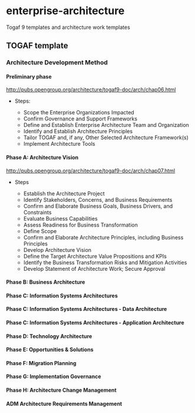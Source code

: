 # enterprise-architecture

Togaf 9 templates and architecture work templates

## TOGAF template
### Architecture Development Method
#### Preliminary phase

http://pubs.opengroup.org/architecture/togaf9-doc/arch/chap06.html

* Steps:

    * Scope the Enterprise Organizations Impacted
    * Confirm Governance and Support Frameworks
    * Define and Establish Enterprise Architecture Team and Organization
    * Identify and Establish Architecture Principles
    * Tailor TOGAF and, if any, Other Selected Architecture Framework(s)
    * Implement Architecture Tools

#### Phase A: Architecture Vision

http://pubs.opengroup.org/architecture/togaf9-doc/arch/chap07.html

* Steps

    * Establish the Architecture Project
    * Identify Stakeholders, Concerns, and Business Requirements
    * Confirm and Elaborate Business Goals, Business Drivers, and Constraints
    * Evaluate Business Capabilities
    * Assess Readiness for Business Transformation
    * Define Scope
    * Confirm and Elaborate Architecture Principles, including Business Principles
    * Develop Architecture Vision
    * Define the Target Architecture Value Propositions and KPIs
    * Identify the Business Transformation Risks and Mitigation Activities
    * Develop Statement of Architecture Work; Secure Approval

#### Phase B: Business Architecture

#### Phase C: Information Systems Architectures

#### Phase C: Information Systems Architectures - Data Architecture

#### Phase C: Information Systems Architectures - Application Architecture

#### Phase D: Technology Architecture

#### Phase E: Opportunities & Solutions

#### Phase F: Migration Planning

#### Phase G: Implementation Governance

#### Phase H: Architecture Change Management

#### ADM Architecture Requirements Management